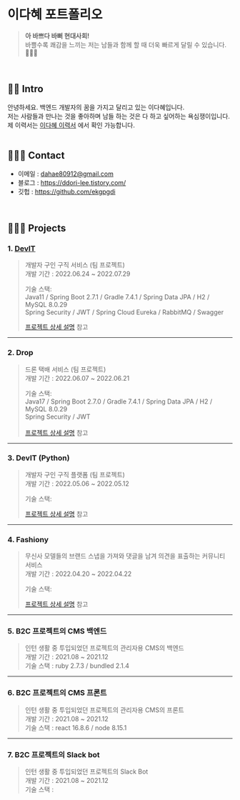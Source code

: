 # 이다혜 포트폴리오
> <b>아 바쁘다 바뻐 현대사회! </b><br/>
> 바쁠수록 쾌감을 느끼는 저는 남들과 함께 할 때 더욱 빠르게 달릴 수 있습니다. 🏃🏻‍♀️ <br/>
 <br/>
 
## 👋🏻 Intro
안녕하세요. 백엔드 개발자의 꿈을 가지고 달리고 있는 이다혜입니다. <br/>
저는 사람들과 만나는 것을 좋아하며 남들 하는 것은 다 하고 싶어하는 욕심쟁이입니다. <br/>
제 이력서는 [이다혜 이력서](https://ddori.notion.site/ddori-8a1edf4dd8ff44baa563389f06ed3f5f) 에서 확인 가능합니다. <br/>
 <br/>
 
## 🙇🏻‍♀️ Contact 
* 이메일 : dahae80912@gmail.com
* 블로그 : https://ddori-lee.tistory.com/
* 깃헙 : https://github.com/ekgpgdi

 <br/>

## 👩🏻‍💻 Projects
### 1. [DevIT](https://devit.shop/)
> 개발자 구인 구직 서비스 (팀 프로젝트) <br/>
> 개발 기간 : 2022.06.24 ~ 2022.07.29 <br/>
>
> 기술 스택: <br/>
> Java11 / Spring Boot 2.7.1 / Gradle 7.4.1 / Spring Data JPA / H2 / MySQL 8.0.29 <br/>
> Spring Security / JWT / Spring Cloud Eureka / RabbitMQ / Swagger<br/>
>
> [프로젝트 상세 설명](https://github.com/ekgpgdi/devit) 참고
---------------------------------
 
### 2. Drop
> 드론 택배 서비스 (팀 프로젝트) <br/>
> 개발 기간 : 2022.06.07 ~ 2022.06.21 <br/>
>
> 기술 스택: <br/>
> Java17 / Spring Boot 2.7.0 / Gradle 7.4.1 / Spring Data JPA / H2 / MySQL 8.0.29 <br/>
> Spring Security / JWT  <br/> <br/>
> [프로젝트 상세 설명](https://github.com/ekgpgdi/drop) 참고
---------------------------------
 
### 3. DevIT (Python)
> 개발자 구인 구직 플랫폼 (팀 프로젝트) <br/>
> 개발 기간 : 2022.05.06 ~ 2022.05.12 <br/>
>
> 기술 스택: <br/>
>
> [프로젝트 상세 설명](https://github.com/ekgpgdi/develop-it) 참고
---------------------------------
 
### 4. Fashiony
> 무신사 모델들의 브랜드 스냅을 가져와 댓글을 남겨 의견을 표출하는 커뮤니티 서비스 <br/>
> 개발 기간 : 2022.04.20 ~ 2022.04.22 <br/>
>
> 기술 스택: <br/>
>
> [프로젝트 상세 설명](https://github.com/ekgpgdi/fashiony) 참고
---------------------------------
### 5. B2C 프로젝트의 CMS 백엔드 
> 인턴 생활 중 투입되었던 프로젝트의 관리자용 CMS의 백엔드  <br/>
> 개발 기간 : 2021.08 ~ 2021.12  <br/>
> 기술 스택 : ruby 2.7.3 / bundled 2.1.4 <br/>
----------------------------------
 
### 6. B2C 프로젝트의 CMS 프론트
> 인턴 생활 중 투입되었던 프로젝트의 관리자용 CMS의 프론트  <br/>
> 개발 기간 : 2021.08 ~ 2021.12 <br/>
> 기술 스택 : react 16.8.6 / node 8.15.1  <br/>
---------------------------------
 
### 7. B2C 프로젝트의 Slack bot
> 인턴 생활 중 투입되었던 프로젝트의 Slack Bot  <br/>
> 개발 기간 : 2021.08 ~ 2021.12 <br/>
> 기술 스택 :  <br/>
